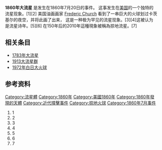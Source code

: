 **1860年大流星** 是发生在1860年7月20日的事件。 这事发生在[美国](../Page/美国.md "wikilink")的一个独特的流星现象。\[1\]\[2\] 美国油画画家 [Frederic Church](https://zh.wikipedia.org/wiki/Frederic_Church "wikilink") 看到了一串巨大的火球划过卡茨基尔的夜空，并将此画了出来， 这是一种极为罕见的流星现象。\[3\]\[4\]这被认为是流星诗年。\[5\]\[6\] 在150年后的2010年這種現象被稱為掠地流星。\[7\]

## 相关条目

  - [1783年大流星](../Page/1783年大流星.md "wikilink")
  - [1913大流星群](https://zh.wikipedia.org/wiki/1913大流星群 "wikilink")
  - [1972年白日大火球](../Page/1972年白日大火球.md "wikilink")

## 参考资料

[Category:流星體](https://zh.wikipedia.org/wiki/Category:流星體 "wikilink") [Category:1860年](https://zh.wikipedia.org/wiki/Category:1860年 "wikilink") [Category:美國1860年](https://zh.wikipedia.org/wiki/Category:美國1860年 "wikilink") [Category:1860年發現的天體](https://zh.wikipedia.org/wiki/Category:1860年發現的天體 "wikilink") [Category:近代撞擊事件](https://zh.wikipedia.org/wiki/Category:近代撞擊事件 "wikilink") [Category:掠地火球](https://zh.wikipedia.org/wiki/Category:掠地火球 "wikilink") [Category:1860年7月事件](https://zh.wikipedia.org/wiki/Category:1860年7月事件 "wikilink")

1.  1
2.  2
3.  3
4.  4
5.  5
6.  6
7.  7